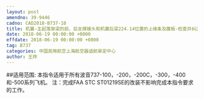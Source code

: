 ```yaml
---
layout: post
amendno: 39-9446
cadno: CAD2018-B737-10
title: 机翼-主起落架梁的前、后支撑接头和机翼后梁224.14位置的上缘条及腹板-检查并纠正
date: 2018-06-19 00:00:00 +0800
effdate: 2018-06-19 00:00:00 +0800
tag: B737
categories: 中国民用航空上海航空器适航审定中心
author: 王烨
---
```


##适用范围:
本指令适用于所有波音737-100，-200，-200C，-300，-400和-500系列飞机。
注：完成FAA STC ST01219SE的改装不影响完成本指令要求的工作。

